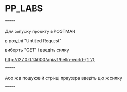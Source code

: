 # PP_LABS

""""" 

Для запуску проекту в POSTMAN 

в розділі "Untitled Request" 

виберіть "GET" і введіть силку 

http://127.0.0.1:5000/api/v1/hello-world-{1_V} 

"""""

Або ж в пошуковій стрічці праузера введіть цю ж силку 

"""""
